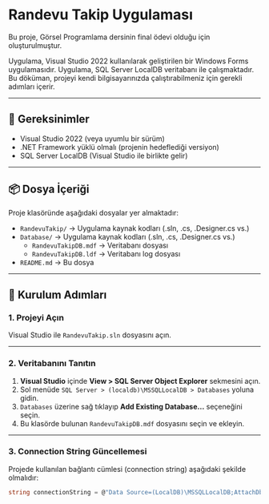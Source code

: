 # Randevu Takip Uygulaması

Bu proje, Görsel Programlama dersinin final ödevi olduğu için oluşturulmuştur. 

Uygulama, Visual Studio 2022 kullanılarak geliştirilen bir Windows Forms uygulamasıdır. Uygulama, SQL Server LocalDB veritabanı ile çalışmaktadır. Bu döküman, projeyi kendi bilgisayarınızda çalıştırabilmeniz için gerekli adımları içerir.

---

## 🔧 Gereksinimler

- Visual Studio 2022 (veya uyumlu bir sürüm)
- .NET Framework yüklü olmalı (projenin hedeflediği versiyon)
- SQL Server LocalDB (Visual Studio ile birlikte gelir)

---

## 📦 Dosya İçeriği

Proje klasöründe aşağıdaki dosyalar yer almaktadır:

- `RandevuTakip/` → Uygulama kaynak kodları (.sln, .cs, .Designer.cs vs.)
- `Database/` → Uygulama kaynak kodları (.sln, .cs, .Designer.cs vs.)
    - `RandevuTakipDB.mdf` → Veritabanı dosyası
    - `RandevuTakipDB.ldf` → Veritabanı log dosyası
- `README.md` → Bu dosya

---

## 🚀 Kurulum Adımları

### 1. Projeyi Açın

Visual Studio ile `RandevuTakip.sln` dosyasını açın.

---

### 2. Veritabanını Tanıtın

1. **Visual Studio** içinde **View > SQL Server Object Explorer** sekmesini açın.
2. Sol menüde `SQL Server > (localdb)\MSSQLLocalDB > Databases` yoluna gidin.
3. `Databases` üzerine sağ tıklayıp **Add Existing Database...** seçeneğini seçin.
4. Bu klasörde bulunan `RandevuTakipDB.mdf` dosyasını seçin ve ekleyin.

---

### 3. Connection String Güncellemesi

Projede kullanılan bağlantı cümlesi (connection string) aşağıdaki şekilde olmalıdır:

```csharp
string connectionString = @"Data Source=(LocalDB)\MSSQLLocalDB;AttachDbFilename=C:\Veritabani\RandevuTakipDB.mdf;Integrated Security=True;";